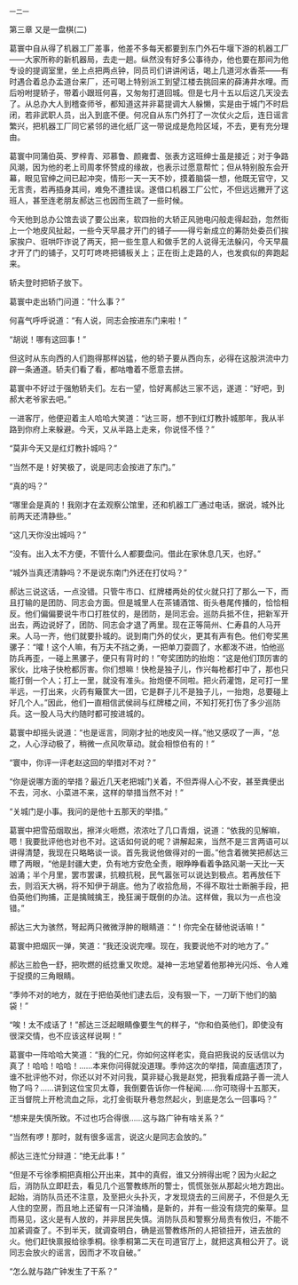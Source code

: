     一二一 

   第三章 又是一盘棋(二)

   葛寰中自从得了机器工厂差事，他差不多每天都要到东门外石牛堰下游的机器工厂——大家所称的新机器局，去走一趟。纵然没有好多公事待办，他也要在那间为他专设的提调室里，坐上点把两点钟，同员司们讲讲闲话，喝上几道河水香茶——有时遇合着总办孟道台来厂，还可喝上特别派工到望江楼去挑回来的薛涛井水哩。而后吩咐提轿子，带着小跟班何喜，又匆匆打道回城。但是七月十五以后这几天没去了。从总办大人到稽查师爷，都知道这并非葛提调大人躲懒，实是由于城门不时启闭，若非武职人员，出入到底不便。何况自从东门外打了一次仗火之后，连日谣言繁兴，把机器工厂同它紧邻的进化纸厂这一带说成是危险区域，不去，更有充分理由。

   葛寰中同蒲伯英、罗梓青、邓慕鲁、颜雍耆、张表方这班绅士虽是接近；对于争路风潮，因为他的老上司周孝怀赞成的缘故，也表示过愿意帮忙；但从特别股东会开幕，眼见官绅之间已起冲突，情形一天一天不妙，摸着脑袋一想，他既无官守，又无言责，若再插身其间，难免不遭挂误。遂借口机器工厂公忙，不但远远撇开了这班人，甚至连老朋友郝达三也因而生疏了一些时候。

   今天他到总办公馆去谈了要公出来，软四抬的大轿正风驰电闪般走得起劲，忽然街上一个地皮风扯起，一些今天早晨才开门的铺子——得亏新成立的筹防处委员们挨家挨户、诳哄吓诈说了两天，把一些生意人和做手艺的人说得无法躲闪，今天早晨才开了门的铺子，又叮叮咚咚把铺板关上；正在街上走路的人，也发疯似的奔跑起来。

   轿夫登时把轿子放下。

   葛寰中走出轿门问道：“什么事？”

   何喜气呼呼说道：“有人说，同志会按进东门来啦！”

   “胡说！哪有这回事！”

   但这时从东向西的人们跑得那样凶猛，他的轿子要从西向东，必得在这股洪流中力辟一条通道。轿夫们看了看，都咕噜着不愿意去拼。

   葛寰中不好过于强勉轿夫们。左右一望，恰好离郝达三家不远，遂道：“好吧，到郝大老爷家去吧。”

   一进客厅，他便迎着主人哈哈大笑道：“达三哥，想不到红灯教扑城那年，我从半路到你府上来躲避。今天，又从半路上走来，你说怪不怪？”

   “莫非今天又是红灯教扑城吗？”

   “当然不是！好笑极了，说是同志会按进了东门。”

   “真的吗？”

   “哪里会是真的！我刚才在孟观察公馆里，还和机器工厂通过电话，据说，城外比前两天还清静些。”

   “这几天你没出城吗？”

   “没有。出入太不方便，不管什么人都要盘问。借此在家休息几天，也好。”

   “城外当真还清静吗？不是说东南门外还在打仗吗？”

   郝达三说这话，一点没错。只管牛市口、红牌楼两处的仗火就只打了那么一下，而且打输的是团防、同志会方面。但是城里人在茶铺酒馆、街头巷尾传播的，恰恰相反。他们偏偏要说牛市口打胜仗的，是团防，是同志会。巡防兵抵不住，把新军开出去，两边说好了，团防、同志会才退了两里。现在正等简州、仁寿县的人马开来。人马一齐，他们就要扑城的。说到南门外的仗火，更其有声有色。他们夸奖黑骡子：“嚯！这个人嘛，有万夫不挡之勇，一把单刀耍圆了，水都泼不进，怕他巡防兵再歪，一碰上黑骡子，便只有背时的！”夸奖团防的抬炮：“这是他们顶厉害的家伙，比啥子快枪都厉害。你们想嘛！快枪是独子儿，作兴每枪都打中了，那也只能打倒一个人；打上一里，就没有准头。抬炮便不同啦。把火药灌饱，足可打一里半远，一打出来，火药有簸筐大一团，它是群子儿不是独子儿，一抬炮，总要碰上好几个人。”因此，他们一直相信武侯祠与红牌楼之间，不知打死打伤了多少巡防兵。这一股人马大约随时都可按进城的。

   葛寰中却摇头说道：“也是谣言，同刚才扯的地皮风一样。”他又感叹了一声，“总之，人心浮动极了，稍微一点风吹草动。就会相惊伯有的！”

   “寰中，你评一评老赵这回的举措对不对？”

   “你是说哪方面的举措？最近几天老把城门关着，不但弄得人心不安，甚至粪便出不去，河水、小菜进不来，这样的举措当然不对！”

   “关城门是小事。我问的是他十五那天的举措。”

   葛寰中把雪茄烟取出，擦洋火咂燃，浓浓吐了几口青烟，说道：“依我的见解嘛，嗯！我要批评他也对也不对。这话如何说的呢？讲解起来，当然不是三言两语可以讲得清楚，我现在只略略谈一谈。首先我说他做得对的一面。”他含着微笑把郝达三瞟了两眼，“他是封疆大吏，负有地方安危全责，眼睁睁看着争路风潮一天比一天汹涌；半个月里，罢市罢课，抗粮抗税，民气嚣张可以说达到极点。若再放任下去，则滔天大祸，将不知伊于胡底。他为了收拾危局，不得不取壮士断腕手段，把伯英他们拘捕，正是擒贼擒王，挽狂澜于既倒的办法。这样做，我以为一点也没错。”

   郝达三大为骇然，弩起两只微微浮肿的眼睛道：“！你完全在替他说话嘛！”

   葛寰中把烟灰一弹，笑道：“我还没说完哩。现在，我要说他不对的地方了。”

   郝达三脸色一舒，把吹燃的纸捻重又吹熄。凝神一志地望着他那神光闪烁、令人难于捉摸的三角眼睛。

   “季帅不对的地方，就在于把伯英他们逮去后，没有狠一下，一刀斫下他们的脑袋！”

   “唉！太不成话了！”郝达三泛起眼睛像要生气的样子，“你和伯英他们，即使没有很深交情，也不应该这样说啊！”

   葛寰中一阵哈哈大笑道：“我的仁兄，你如何这样老实，竟自把我说的反话信以为真了！哈哈！哈哈！……本来你问得就没道理。季帅这次的举措，简直瘟透顶了，谁不批评他不对，你还以对不对问我，莫非疑心我是赵党，把我看成路子善一流人物了吗？……讲到这位宝贝太尊，我倒要告诉你一件秘闻……你可晓得十五那天，正当督院上开枪流血之际，北打金街联升巷忽然起火，到底是怎么一回事吗？”

   “想来是失慎所致。不过也巧合得很……这与路广钟有啥关系？”

   “当然有啰！那时，就有很多谣言，说这火是同志会放的。”

   郝达三连忙分辩道：“绝无此事！”

   “但是不亏徐季桐把真相公开出来，其中的真假，谁又分辨得出呢？因为火起之后，消防队立即赶去，看见几个巡警教练所的警士，慌慌张张从那起火地方跑出。起始，消防队员还不注意，及至把火头扑灭，才发现烧去的三间房子，不但是久无人住的空房，而且地上还留有一只洋油桶，是新的，并有一些没有烧完的柴草。显而易见，这火是有人放的，并非居民失慎。消防队员和警察分局责有攸归，不能不加紧调查了。不到半天，就调查明白，确是巡警教练所的人把锁扭开，进去放的火。他们赶快禀报给徐季桐。徐季桐第二天在司道官厅上，就把这真相公开了。说同志会放火的谣言，因而才不攻自破。”

   “怎么就与路广钟发生了干系？”

